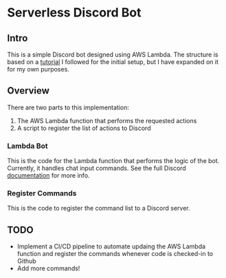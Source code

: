 # Serverless Discord Bot
## Intro
This is a simple Discord bot designed using AWS Lambda. The structure is based on a [tutorial](https://betterprogramming.pub/build-a-discord-bot-with-aws-lambda-api-gateway-cc1cff750292) I followed for the initial setup, but I have expanded on it for my own purposes.

## Overview
There are two parts to this implementation:
1. The AWS Lambda function that performs the requested actions
2. A script to register the list of actions to Discord

### Lambda Bot
This is the code for the Lambda function that performs the logic of the bot. Currently, it handles chat input commands. See the full Discord [documentation](https://discord.com/developers/docs/interactions/application-commands) for more info.

### Register Commands
This is the code to register the command list to a Discord server.

## TODO
- Implement a CI/CD pipeline to automate updaing the AWS Lambda function and register the commands whenever code is checked-in to Github
- Add more commands!